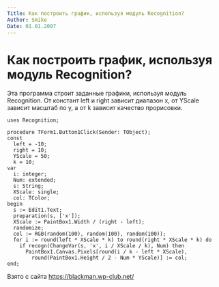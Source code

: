 ```yaml
---
Title: Как построить график, используя модуль Recognition?
Author: Smike
Date: 01.01.2007
---
```



Как построить график, используя модуль Recognition?
==============================

Эта программа строит заданные графики, используя модуль Recognition.
От констант left и right зависит диапазон x, от YScale зависит масштаб по y,
а от k зависит качество прорисовки.

    uses Recognition;
     
    procedure TForm1.Button1Click(Sender: TObject);
    const
      left = -10;
      right = 10;
      YScale = 50;
      k = 10;
    var
      i: integer;
      Num: extended;
      s: String;
      XScale: single;
      col: TColor;
    begin
      s := Edit1.Text;
      preparation(s, ['x']);
      XScale := PaintBox1.Width / (right - left);
      randomize;
      col := RGB(random(100), random(100), random(100));
      for i := round(left * XScale * k) to round(right * XScale * k) do
        if recogn(ChangeVar(s, 'x', i / XScale / k), Num) then
          PaintBox1.Canvas.Pixels[round(i / k - left * XScale),
            round(PaintBox1.Height / 2 - Num * YScale)] := col;
    end;

Взято с сайта <https://blackman.wp-club.net/>
